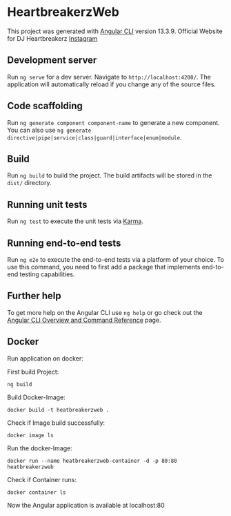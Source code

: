 # HeartbreakerzWeb

This project was generated with [Angular CLI](https://github.com/angular/angular-cli) version 13.3.9.
Official Website for DJ Heartbreakerz [Instagram](https://www.instagram.com/dj_heartbreakerz.official/)

## Development server

Run `ng serve` for a dev server. Navigate to `http://localhost:4200/`. The application will automatically reload if you change any of the source files.

## Code scaffolding

Run `ng generate component component-name` to generate a new component. You can also use `ng generate directive|pipe|service|class|guard|interface|enum|module`.

## Build

Run `ng build` to build the project. The build artifacts will be stored in the `dist/` directory.

## Running unit tests

Run `ng test` to execute the unit tests via [Karma](https://karma-runner.github.io).

## Running end-to-end tests

Run `ng e2e` to execute the end-to-end tests via a platform of your choice. To use this command, you need to first add a package that implements end-to-end testing capabilities.

## Further help

To get more help on the Angular CLI use `ng help` or go check out the [Angular CLI Overview and Command Reference](https://angular.io/cli) page.




## Docker

Run application on docker: 

First build Project:

`ng build`

Build Docker-Image:

`docker build -t heatbreakerzweb .`

Check if Image build successfully: 

`docker image ls`

Run the docker-Image: 

`docker run --name heatbreakerzweb-container -d -p 80:80 heatbreakerzweb`

Check if Container runs: 

`docker container ls`

Now the Angular application is available at localhost:80 



